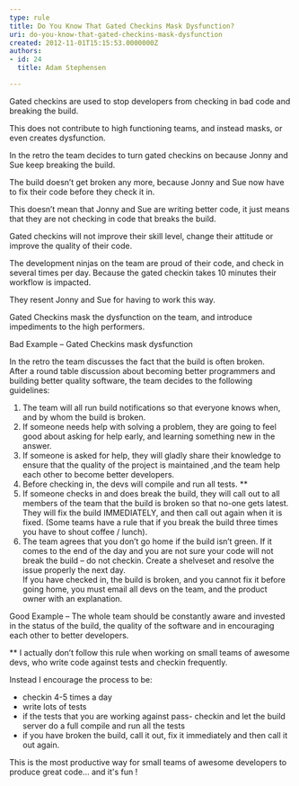```yaml
---
type: rule
title: Do You Know That Gated Checkins Mask Dysfunction?
uri: do-you-know-that-gated-checkins-mask-dysfunction
created: 2012-11-01T15:15:53.0000000Z
authors:
- id: 24
  title: Adam Stephensen

---
```




<span class='intro'> <p>Gated checkins are used to stop developers from checking in bad code and breaking the build.</p>
<p>
This does not contribute to high functioning teams, and instead masks, or even creates dysfunction.</p>
 </span>

<div class="greyBox">
<p>In the retro the team decides to turn gated checkins on because Jonny and Sue keep breaking the build.</p>
<p>
The build doesn’t get broken any more, because Jonny and Sue now have to fix their code before they check it in.</p>
<p>
This doesn’t mean that Jonny and Sue are writing better code, it just means that they are not checking in code that breaks the build.</p>
<p>
Gated checkins will not improve their skill level, change their attitude or improve the quality of their code.</p>
<p>
The development ninjas on the team are proud of their code, and check in several times per day. Because the gated checkin takes 10 minutes their workflow is impacted.</p>
<p>
They resent Jonny and Sue for having to work this way.</p>
<p>
Gated Checkins mask the dysfunction on the team, and introduce impediments to the high performers. </p>
</div>
<span class="ms-rteCustom-FigureBad">Bad Example – Gated Checkins mask dysfunction</span>

<div class="greyBox">
<p>In the retro the team discusses the fact that the build is often broken.<br>
After a round table discussion about becoming better programmers and building better quality software, the team decides to the following guidelines&#58;</p>
<ol>
<li>The team will all run build notifications so that everyone knows when, and by whom the build is broken.</li>
<li>If someone needs help with solving a problem, they are going to feel good about asking for help early, and learning something new in the answer.</li>
<li>If someone is asked for help, they will gladly share their knowledge to ensure that the quality of the project is maintained ,and the team help each other to become better developers.</li>
<li>Before checking in, the devs will compile and run all tests. **</li>
<li>If someone checks in and does break the build, they will call out to all members of the team that the build is broken so that no-one gets latest.
They will fix the build IMMEDIATELY, and then call out again when it is fixed.
(Some teams have a rule that if you break the build three times you have to shout coffee / lunch).</li>
<li>The team agrees that you don’t go home if the build isn’t green. 
If it comes to the end of the day and you are not sure your code will not break the build – do not checkin. Create a shelveset and resolve the issue properly the next day.<br>
If you have checked in, the build is broken, and you cannot fix it before going home, you must email all devs on the team, and the product owner with an explanation.</li>
<li style="display&#58;none;">The status of the build is reviewed in every daily scrum.</li></ol>
 </div>
<span class="ms-rteCustom-FigureGood">Good Example – The whole team should be constantly aware and invested in the status of the build, the quality of the software and in encouraging each other to better developers.</span>



<p>** I actually don’t follow this rule when working on small teams of awesome devs, who write code against tests and checkin frequently.</p>
<p>Instead I encourage the process to be&#58;</p>
<ul>
<li>checkin 4-5 times a day</li>
<li>write lots of tests</li>
<li>if the tests that you are working against pass- checkin and let the build server do a full compile and run all the tests</li>
<li>if you have broken the build, call it out, fix it immediately and then call it out again.</li>
</ul>
<p>This is the most productive way for small teams of awesome developers to produce great code… and it's fun !</p>






